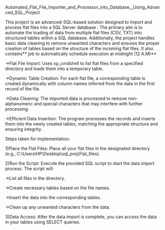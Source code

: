  Automated_Flat_File_Importer_and_Processor_into_Database__Using_Advanced_SQL_Project

This project is an advanced-SQL-based solution designed to import and process flat files into a SQL Server database . The primary aim is to automate the loading of data from multiple flat files (CSV, TXT) into structured tables within a SQL database. Additionally, the project handles basic data cleaning to remove unwanted characters and ensures the proper creation of tables based on the structure of the incoming flat files. It also contains** job to automatically schedule execution at midnight (12 A.M)**

->Flat File Import: Uses xp_cmdshell to list flat files from a specified directory and loads them into a temporary table.

->Dynamic Table Creation: For each flat file, a corresponding table is created dynamically with column names inferred from the data in the first record of the file.

->Data Cleaning: The imported data is processed to remove non-alphanumeric and special characters that may interfere with further processing.

->Efficient Data Insertion: The program processes the records and inserts them into the newly created tables, matching the appropriate structure and ensuring integrity.

Steps taken for implementation:

1)Place the Flat Files: Place all your flat files in the designated directory (e.g., C:\Users\HP\Desktop\sql_proj\Flat_files).

2)Run the Script: Execute the provided SQL script to start the data import process. The script will:

->List all files in the directory.

->Create necessary tables based on the file names.

->Insert the data into the corresponding tables.

->Clean up any unwanted characters from the data.

3)Data Access: After the data import is complete, you can access the data in your tables using SELECT queries.
